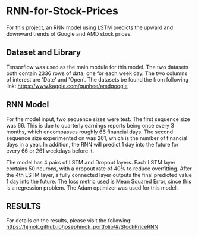 # RNN-for-Stock-Prices

For this project, an RNN model using LSTM predicts the upward and downward trends of Google and AMD stock prices.

## Dataset and Library
Tensorflow was used as the main module for this model.
The two datasets both contain 2336 rows of data, one for each week day. The two columns of interest are 'Date' and 'Open'. 
The datasets be found the from following link:
https://www.kaggle.com/gunhee/amdgoogle

## RNN Model
For the model input, two sequence sizes were test. The first sequence size was 66. This is due to quarterly earnings reports being once every 3 months, which encompasses roughly 66 financial days. The second sequence size experimented on was 261, which is the number of financial days in a year. In addition, the RNN will predict 1 day into the future for every 66 or 261 weekdays before it.

The model has 4 pairs of LSTM and Dropout layers. Each LSTM layer contains 50 neurons, with a dropout rate of 40% to reduce overfitting. After the 4th LSTM layer, a fully connected layer outputs the final predicted value 1 day into the future. The loss metric used is Mean Squared Error, since this is a regression problem. The Adam optimizer was used for this model. 

## RESULTS
For details on the results, please visit the following: https://hjmok.github.io/josephmok_portfolio/#/StockPriceRNN

